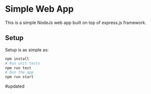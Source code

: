 # Simple Web App

This is a simple NodeJs web app built on top of express.js framework.

## Setup
Setup is as simple as:

```bash
npm install
# Run unit tests
npm run test
# Run the app
npm run start
```
#updated

